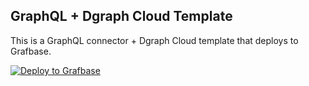 ## GraphQL + Dgraph Cloud Template

This is a GraphQL connector + Dgraph Cloud template that deploys to Grafbase.

[![Deploy to Grafbase](https://grafbase.com/button)](https://grafbase.com/new/configure?template=Dgraph&source=https%3A%2F%2Fgithub.com%2Fgrafbase%2Fgrafbase%2Ftree%2Fmain%2Ftemplates%2Fgraphql-dgraph)

